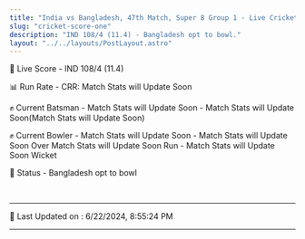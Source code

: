 ```yaml
---
title: "India vs Bangladesh, 47th Match, Super 8 Group 1 - Live Cricket Score"
slug: "cricket-score-one"
description: "IND 108/4 (11.4) - Bangladesh opt to bowl."
layout: "../../layouts/PostLayout.astro"
---
```


🔴 Live Score - IND 108/4 (11.4)  

📊 Run Rate - CRR: Match Stats will Update Soon  

✊ Current Batsman - Match Stats will Update Soon - Match Stats will Update Soon(Match Stats will Update Soon)  

✊ Current Bowler - Match Stats will Update Soon - Match Stats will Update Soon Over Match Stats will Update Soon Run - Match Stats will Update Soon Wicket  

📑 Status - Bangladesh opt to bowl

<br />

***

📝 Last Updated on : 6/22/2024, 8:55:24 PM

***


